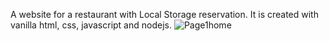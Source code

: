 A website for a restaurant with Local Storage reservation. It is created with vanilla html, css, javascript and nodejs.
![Page1home](https://user-images.githubusercontent.com/62445195/105993933-a04ee380-60af-11eb-8b0f-4679655711aa.png)
